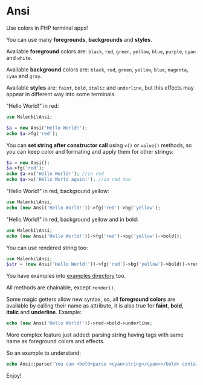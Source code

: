 # Ansi

Use colors in PHP terminal apps!

You can use many **foregrounds**, **backgrounds** and **styles**.

Available **foreground** colors are: `black`, `red`, `green`, `yellow`, `blue`, `purple`, `cyan` and `white`.

Available **background** colors are:  `black`, `red`, `green`, `yellow`, `blue`, `magenta`, `cyan` and `gray`.

Available **styles** are: `faint`, `bold`, `italic` and `underline`, but this effects may appear in different way into some terminals.

"Hello World!" in red:

``` php
use Malenki\Ansi;

$a = new Ansi('Hello World!');
echo $a->fg('red');
```

You can **set string after constructor call** using `v()` or `value()` methods, so you can keep color and formating and apply them for other strings:

```php
$a = new Ansi();
$a->fg('red');
echo $a->v('Hello World!'); //in red
echo $a->v('Hello World again!'); //in red too

```

"Hello World!" in red, background yellow:

``` php
use Malenki\Ansi;
echo (new Ansi('Hello World!'))->fg('red')->bg('yellow');
```

"Hello World!" in red, background yellow and in bold:

``` php
use Malenki\Ansi;
echo (new Ansi('Hello World!'))->fg('red')->bg('yellow')->bold();
```

You can use rendered string too:
``` php
use Malenki\Ansi;
$str = (new Ansi('Hello World!'))->fg('red')->bg('yellow')->bold()->render();
```

You have examples into [examples directory](https://github.com/malenkiki/ansi/tree/master/examples) too.

All methods are chainable, except `render()`.


Some magic getters allow new syntax, so, all **foreground colors** are available by calling their name as attribute, it is also true for **faint**, **bold**, **italic** and **underline**. Example:

```php
echo (new Ansi('Hello World!'))->red->bold->underline;
```

More complex feature just added: parsing string having tags with same name as foreground colors and effects.

So an example to understand:

```php
echo Ansi::parse('You can <bold>parse <cyan>string</cyan></bold> containing <red>some tags</red> to have <underline><yellow>some effects</yellow></underline> too!');
```

Enjoy!
